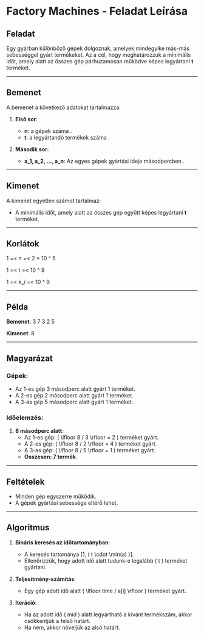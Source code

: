 # Factory Machines - Feladat Leírása

## Feladat
Egy gyárban különböző gépek dolgoznak, amelyek mindegyike más-más sebességgel gyárt termékeket. Az a cél, hogy meghatározzuk a minimális időt, amely alatt az összes gép párhuzamosan működve képes legyártani **t** terméket.

---

## Bemenet
A bemenet a következő adatokat tartalmazza:

1. **Első sor**:
   - **n**: a gépek száma .
   - **t**: a legyártandó termékek száma .

2. **Második sor**:
   - **a_1, a_2, ..., a_n**: Az egyes gépek gyártási ideje másodpercben .

---

## Kimenet
A kimenet egyetlen számot tartalmaz:
- A minimális időt, amely alatt az összes gép együtt képes legyártani **t** terméket.

---
## Korlátok
1 =< n =< 2 * 10 ^ 5

1 =< t =< 10 ^ 9

1 =< k_i =< 10 ^ 9

---
## Példa

**Bemenet**:
3 7 
3 2 5

**Kimenet**:
8

---

## Magyarázat
### Gépek:
- Az 1-es gép 3 másodperc alatt gyárt 1 terméket.
- A 2-es gép 2 másodperc alatt gyárt 1 terméket.
- A 3-as gép 5 másodperc alatt gyárt 1 terméket.

### Időelemzés:
1. **8 másodperc alatt**:
   - Az 1-es gép: \( \lfloor 8 / 3 \rfloor = 2 \) terméket gyárt.
   - A 2-es gép: \( \lfloor 8 / 2 \rfloor = 4 \) terméket gyárt.
   - A 3-as gép: \( \lfloor 8 / 5 \rfloor = 1 \) terméket gyárt.
   - **Összesen: 7 termék**.

---

## Feltételek
- Minden gép egyszerre működik.
- A gépek gyártási sebessége eltérő lehet.

---

## Algoritmus
1. **Bináris keresés az időtartományban**:
   - A keresés tartománya [1, \( t \cdot \min(a) \)].
   - Ellenőrizzük, hogy adott idő alatt tudunk-e legalább \( t \) terméket gyártani.

2. **Teljesítmény-számítás**:
   - Egy gép adott idő alatt \( \lfloor time / a[i] \rfloor \) terméket gyárt.

3. **Iteráció**:
   - Ha az adott idő \( mid \) alatt legyártható a kívánt termékszám, akkor csökkentjük a felső határt.
   - Ha nem, akkor növeljük az alsó határt.
